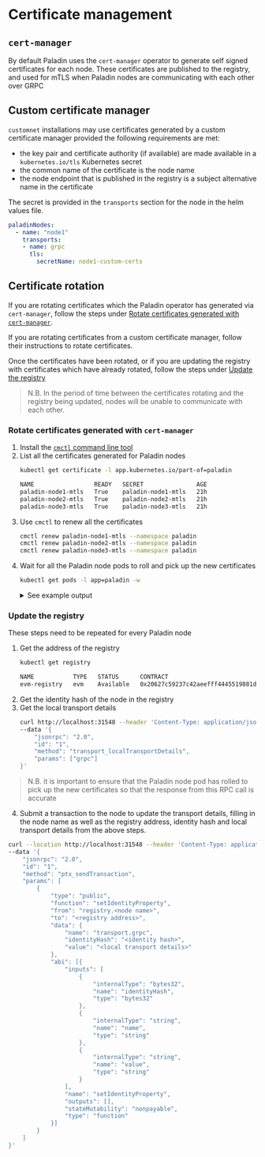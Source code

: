 # Certificate management

## `cert-manager`
By default Paladin uses the `cert-manager` operator to generate self signed certificates for each node. These certificates are published to the registry, and used for mTLS when Paladin nodes are communicating with each other over GRPC

<!-- TODO: in customnet it looks like it should be possible to create an issuer, but that helm chart value isn't respected. There's also limited value to providing a custom issuer if it's not possible to provide a spec for the cert it creates. So any non default use of cert-manager needs to be treated as a custom certificate manager but there's potential enhancements to be made here.-->

## Custom certificate manager

`customnet` installations may use certificates generated by a custom certificate manager provided the following requirements are met:

- the key pair and certificate authority (if available) are made available in a `kubernetes.io/tls` Kubernetes secret
- the common name of the certificate is the node name
- the node endpoint that is published in the registry is a subject alternative name in the certificate

The secret is provided in the `transports` section for the node in the helm values file.

```yaml
paladinNodes:
  - name: "node1"
    transports:
    - name: grpc
      tls:
        secretName: node1-custom-certs  
```

## Certificate rotation

If you are rotating certificates which the Paladin operator has generated via `cert-manager`, follow the steps under [Rotate certificates generated with `cert-manager`](#rotate-certificates-generated-with-cert-manager).

If you are rotating certificates from a custom certificate manager, follow their instructions to rotate certificates. 

Once the certificates have been rotated, or if you are updating the registry with certificates which have already rotated, follow the steps under [Update the registry](#update-the-registry)

> N.B. In the period of time between the certificates rotating and the registry being updated, nodes will be unable to communicate with each other.

### Rotate certificates generated with `cert-manager`

1. Install the [`cmctl` command line tool](https://cert-manager.io/docs/reference/cmctl/)
2. List all the certificates generated for Paladin nodes
    ```bash
    kubectl get certificate -l app.kubernetes.io/part-of=paladin
    ```
    ```bash
    NAME                 READY   SECRET               AGE
    paladin-node1-mtls   True    paladin-node1-mtls   21h
    paladin-node2-mtls   True    paladin-node2-mtls   21h
    paladin-node3-mtls   True    paladin-node3-mtls   21h
    ```
3. Use `cmctl` to renew all the certificates
    ``` bash
    cmctl renew paladin-node1-mtls --namespace paladin
    cmctl renew paladin-node2-mtls --namespace paladin
    cmctl renew paladin-node3-mtls --namespace paladin
    ```
4. Wait for all the Paladin node pods to roll and pick up the new certificates
   ```bash
   kubectl get pods -l app=paladin -w
   ```
   <details>
    <summary>See example output</summary>
    ```
    NAME              READY   STATUS    RESTARTS   AGE
    paladin-node1-0   2/2     Running   0          21h
    paladin-node2-0   2/2     Running   0          21h
    paladin-node3-0   2/2     Running   0          21h
    paladin-node1-0   2/2     Terminating   0          21h
    paladin-node2-0   2/2     Terminating   0          21h
    paladin-node3-0   2/2     Terminating   0          21h
    paladin-node2-0   1/2     Terminating   0          21h
    paladin-node1-0   0/2     Completed     0          21h
    paladin-node2-0   0/2     Completed     0          21h
    paladin-node3-0   0/2     Completed     0          21h
    paladin-node1-0   0/2     Completed     0          21h
    paladin-node1-0   0/2     Completed     0          21h
    paladin-node3-0   0/2     Completed     0          21h
    paladin-node1-0   0/2     Pending       0          0s
    paladin-node3-0   0/2     Completed     0          21h
    paladin-node1-0   0/2     Pending       0          0s
    paladin-node3-0   0/2     Pending       0          0s
    paladin-node2-0   0/2     Completed     0          21h
    paladin-node3-0   0/2     Pending       0          0s
    paladin-node2-0   0/2     Completed     0          21h
    paladin-node2-0   0/2     Pending       0          0s
    paladin-node2-0   0/2     Pending       0          0s
    paladin-node1-0   0/2     ContainerCreating   0          1s
    paladin-node3-0   0/2     ContainerCreating   0          1s
    paladin-node2-0   0/2     ContainerCreating   0          0s
    paladin-node1-0   1/2     Running             0          7s
    paladin-node3-0   1/2     Running             0          8s
    paladin-node2-0   1/2     Running             0          7s
    paladin-node1-0   2/2     Running             0          16s
    paladin-node3-0   2/2     Running             0          16s
    paladin-node2-0   2/2     Running             0          16s
    ```
    </details>


### Update the registry

These steps need to be repeated for every Paladin node

1. Get the address of the registry
    ```bash
    kubectl get registry
    ```
    ```bash
    NAME           TYPE   STATUS      CONTRACT
    evm-registry   evm    Available   0x20627c59237c42aeefff4445519881d6dd9c8727
    ```
2. Get the identity hash of the node in the registry
3. Get the local transport details
    ```bash
    curl http://localhost:31548 --header 'Content-Type: application/json' \
    --data '{
        "jsonrpc": "2.0",
        "id": "1",
        "method": "transport_localTransportDetails",
        "params": ["grpc"]
    }'
    ```
> N.B. it is important to ensure that the Paladin node pod has rolled to pick up the new certificates so that the response from this RPC call is accurate
4. Submit a transaction to the node to update the transport details, filling in the node name as well as the registry address, identity hash and local transport details from the above steps.
```bash
curl --location http://localhost:31548 --header 'Content-Type: application/json' \
--data '{
    "jsonrpc": "2.0",
    "id": "1",
    "method": "ptx_sendTransaction",
    "params": [
        {
            "type": "public",
            "function": "setIdentityProperty",
            "from": "registry.<node name>",
            "to": "<registry address>",
            "data": {
                "name": "transport.grpc",
                "identityHash": "<identity hash>",
                "value": "<local transport details>"
            },
            "abi": [{
                "inputs": [
                    {
                        "internalType": "bytes32",
                        "name": "identityHash",
                        "type": "bytes32"
                    },
                    {
                        "internalType": "string",
                        "name": "name",
                        "type": "string"
                    },
                    {
                        "internalType": "string",
                        "name": "value",
                        "type": "string"
                    }
                ],
                "name": "setIdentityProperty",
                "outputs": [],
                "stateMutability": "nonpayable",
                "type": "function"
            }]
        }
    ]
}'
```